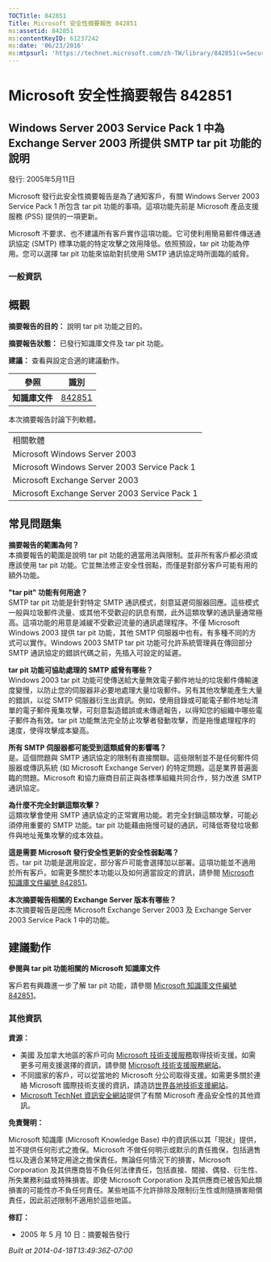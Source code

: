 ```yaml
---
TOCTitle: 842851
Title: Microsoft 安全性摘要報告 842851
ms:assetid: 842851
ms:contentKeyID: 61237242
ms:date: '06/23/2016'
ms:mtpsurl: 'https://technet.microsoft.com/zh-TW/library/842851(v=Security.10)'
---
```



Microsoft 安全性摘要報告 842851
===============================

Windows Server 2003 Service Pack 1 中為 Exchange Server 2003 所提供 SMTP tar pit 功能的說明
-------------------------------------------------------------------------------------------

發行: 2005年5月11日

Microsoft 發行此安全性摘要報告是為了通知客戶，有關 Windows Server 2003 Service Pack 1 所包含 tar pit 功能的事項。這項功能先前是 Microsoft 產品支援服務 (PSS) 提供的一項更新。

Microsoft 不要求、也不建議所有客戶實作這項功能。它可使利用簡易郵件傳送通訊協定 (SMTP) 標準功能的特定攻擊之效用降低。依照預設，tar pit 功能為停用。您可以選擇 tar pit 功能來協助對抗使用 SMTP 通訊協定時所面臨的威脅。

### 一般資訊

概觀
----


**摘要報告的目的：** 說明 tar pit 功能之目的。

**摘要報告狀態：** 已發行知識庫文件及 tar pit 功能。

**建議：** 查看與設定合適的建議動作。

| 參照           | 識別                                             |
|----------------|--------------------------------------------------|
| **知識庫文件** | [842851](http://support.microsoft.com/kb/842851) |

本次摘要報告討論下列軟體。

|                                               |
|-----------------------------------------------|
| 相關軟體                                      |
| Microsoft Windows Server 2003                 |
| Microsoft Windows Server 2003 Service Pack 1  |
| Microsoft Exchange Server 2003                |
| Microsoft Exchange Server 2003 Service Pack 1 |

常見問題集
----------


**摘要報告的範圍為何？**  
本摘要報告的範圍是說明 tar pit 功能的適當用法與限制。並非所有客戶都必須或應該使用 tar pit 功能。它並無法修正安全性弱點，而僅是對部分客戶可能有用的額外功能。

**"tar pit" 功能有何用途？**  
SMTP tar pit 功能是針對特定 SMTP 通訊模式，刻意延遲伺服器回應。這些模式一般與垃圾郵件流量、或其他不受歡迎的訊息有關，此外這類攻擊的通訊量通常極高。這項功能的用意是減緩不受歡迎流量的通訊處理程序。不僅 Microsoft Windows 2003 提供 tar pit 功能，其他 SMTP 伺服器中也有。有多種不同的方式可以實作。Windows 2003 SMTP tar pit 功能可允許系統管理員在傳回部分 SMTP 通訊協定的錯誤代碼之前，先插入可設定的延遲。

**tar pit 功能可協助處理的 SMTP 威脅有哪些？**  
Windows 2003 tar pit 功能可使傳送給大量無效電子郵件地址的垃圾郵件傳輸速度變慢，以防止您的伺服器非必要地處理大量垃圾郵件。另有其他攻擊能產生大量的錯誤，以從 SMTP 伺服器衍生出資訊。例如，使用目錄或可能電子郵件地址清單的電子郵件蒐集攻擊，可刻意製造錯誤或未傳遞報告，以得知您的組織中哪些電子郵件為有效。tar pit 功能無法完全防止攻擊者發動攻擊，而是拖慢處理程序的速度，使得攻擊成本變高。

**所有 SMTP 伺服器都可能受到這類威脅的影響嗎？**  
是。這個問題與 SMTP 通訊協定的限制有直接關聯。這些限制並不是任何郵件伺服器或傳訊系統 (如 Microsoft Exchange Server) 的特定問題。這是業界普遍面臨的問題。Microsoft 和協力廠商目前正與各標準組織共同合作，努力改進 SMTP 通訊協定。

**為什麼不完全封鎖這類攻擊？**  
這類攻擊會使用 SMTP 通訊協定的正常實用功能。若完全封鎖這類攻擊，可能必須停用重要的 SMTP 功能。tar pit 功能藉由拖慢可疑的通訊，可降低寄發垃圾郵件與地址蒐集攻擊的成本效益。

**這是需要 Microsoft 發行安全性更新的安全性弱點嗎？**  
否。tar pit 功能是選用設定，部分客戶可能會選擇加以部署。這項功能並不適用於所有客戶。如需更多關於本功能以及如何適當設定的資訊，請參閱 [Microsoft 知識庫文件編號 842851](http://support.microsoft.com/kb/842851)。

**本次摘要報告相關的 Exchange Server 版本有哪些？**  
本次摘要報告是因應 Microsoft Exchange Server 2003 及 Exchange Server 2003 Service Pack 1 中的功能。

建議動作
--------


**參閱與 tar pit 功能相關的 Microsoft 知識庫文件**

客戶若有興趣進一步了解 tar pit 功能，請參閱 [Microsoft 知識庫文件編號 842851](http://support.microsoft.com/kb/842851)。

### 其他資訊

**資源：** 

-   美國 及加拿大地區的客戶可向 [Microsoft 技術支援服務](http://go.microsoft.com/fwlink/?linkid=21131)取得技術支援。如需更多可用支援選擇的資訊，請參閱 [Microsoft 技術支援服務網站](http://support.microsoft.com)。
-   不同國家的客戶，可以從當地的 Microsoft 分公司取得支援。如需更多關於連絡 Microsoft 國際技術支援的資訊，請造訪[世界各地技術支援網站](http://go.microsoft.com/fwlink/?linkid=21155)。
-   [Microsoft TechNet 資訊安全網站](http://www.microsoft.com/taiwan/technet/security/default.mspx)提供了有關 Microsoft 產品安全性的其他資訊。

**免責聲明：** 

Microsoft 知識庫 (Microsoft Knowledge Base) 中的資訊係以其「現狀」提供，並不提供任何形式之擔保。Microsoft 不做任何明示或默示的責任擔保，包括適售性以及適合某特定用途之擔保責任。無論任何情況下的損害，Microsoft Corporation 及其供應商皆不負任何法律責任，包括直接、間接、偶發、衍生性、所失業務利益或特殊損害。即使 Microsoft Corporation 及其供應商已被告知此類損害的可能性亦不負任何責任。某些地區不允許排除及限制衍生性或附隨損害賠償責任，因此前述限制不適用於這些地區。

**修訂：** 

-   2005 年 5 月 10 日：摘要報告發行

*Built at 2014-04-18T13:49:36Z-07:00*
